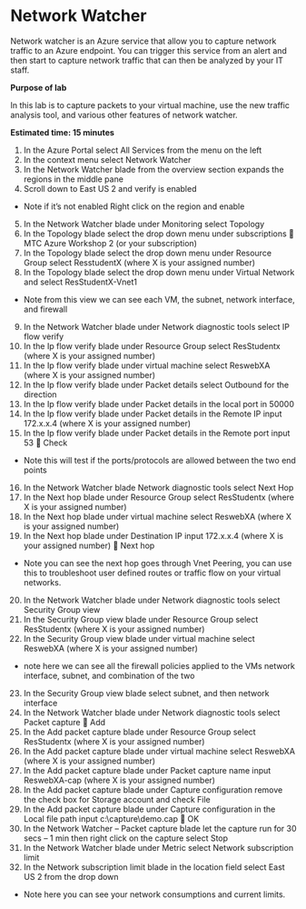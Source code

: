 # Network Watcher

Network watcher is an Azure service that allow you to capture network traffic to an Azure endpoint.  You can trigger this service from an alert and then start to capture network traffic that can then be analyzed by your IT staff.

**Purpose of lab**

In this lab is to capture packets to your virtual machine, use the new traffic analysis tool, and various other features of network watcher.

**Estimated time: 15 minutes**

1. In the Azure Portal select All Services from the menu on the left
2. In the context menu select Network Watcher
3. In the Network Watcher blade from the overview section expands the regions in the middle pane
4. Scroll down to East US 2 and verify is enabled

* Note if it’s not enabled Right click on the region and enable

5. In the Network Watcher blade under Monitoring select Topology
6. In the Topology blade select the drop down menu under subscriptions  MTC Azure Workshop 2 (or your subscription)
7. In the Topology blade select the drop down menu under Resource Group select ResstudentX (where X is your assigned number)
8. In the Topology blade select the drop down menu under Virtual Network and select ResStudentX-Vnet1

* Note from this view we can see each VM, the subnet, network interface, and firewall 

9. In the Network Watcher blade under Network diagnostic tools select IP flow verify
10. In the Ip flow verify blade under Resource Group select ResStudentx (where X is your assigned number)
11. In the Ip flow verify blade under virtual machine select ReswebXA (where X is your assigned number)
12. In the Ip flow verify blade under Packet details select Outbound for the direction
13. In the Ip flow verify blade under Packet details in the local port in 50000
14. In the Ip flow verify blade under Packet details in the Remote IP input 172.x.x.4 (where X is your assigned number)
15. In the Ip flow verify blade under Packet details in the Remote port input 53  Check

* Note this will test if the ports/protocols are allowed between the two end points

16. In the Network Watcher blade Network diagnostic tools select Next Hop
17. In the Next hop blade under Resource Group select ResStudentx (where X is your assigned number)
18. In the Next hop blade under virtual machine select ReswebXA (where X is your assigned number)
19. In the Next hop blade under Destination IP input 172.x.x.4 (where X is your assigned number)  Next hop

* Note you can see the next hop goes through Vnet Peering, you can use this to troubleshoot user defined routes or traffic flow on your virtual networks.

20. In the Network Watcher blade under Network diagnostic tools select Security Group view
21. In the Security Group view blade under Resource Group select ResStudentx (where X is your assigned number)
22. In the Security Group view blade under virtual machine select ReswebXA (where X is your assigned number)

* note here we can see all the firewall policies applied to the VMs network interface, subnet, and combination of the two

23. In the Security Group view blade select subnet, and then network interface
24. In the Network Watcher blade under Network diagnostic tools select Packet capture  Add
25. In the Add packet capture blade under Resource Group select ResStudentx (where X is your assigned number)
26. In the Add packet capture blade under virtual machine select ReswebXA (where X is your assigned number)
27. In the Add packet capture blade under Packet capture name input ReswebXA-cap (where X is your assigned number)
28. In the Add packet capture blade under Capture configuration remove the check box for Storage account and check File
29. In the Add packet capture blade under Capture configuration in the Local file path input c:\capture\demo.cap  OK
30. In the Network Watcher – Packet capture blade let the capture run for 30 secs – 1 min then right click on the capture select Stop
31. In the Network Watcher blade under Metric select Network subscription limit
32. In the Network subscription limit blade in the location field select East US 2 from the drop down

* Note here you can see your network consumptions and current limits.